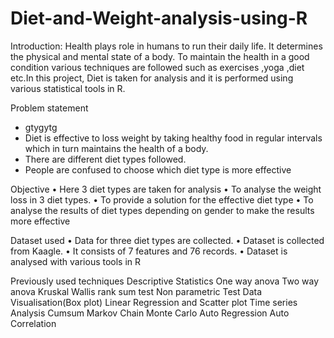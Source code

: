 # Diet-and-Weight-analysis-using-R

Introduction:
Health plays role in humans to run their daily life. It determines the physical and mental state of a body. To maintain the health in a good condition various techniques are followed such as exercises ,yoga ,diet etc.In this project, Diet is taken for analysis  and it is performed using various statistical tools in R.

Problem statement
- gtygytg
- Diet is effective to loss weight by taking healthy food in regular intervals which in turn maintains the health of a body.
- There are different diet types followed.
- People are confused to choose which diet type is more effective


Objective
•	Here 3 diet types are taken for analysis
•	To analyse the weight loss in  3 diet types.
•	To provide a solution for the effective diet type
•	To analyse the results of diet types depending on gender to make the results more effective 

Dataset used
•	Data for three diet types are collected.
•	Dataset is collected from Kaagle.
•	It consists of 7 features and 76 records. 
•	Dataset is analysed with various tools in R 


Previously used techniques
Descriptive Statistics 
One way anova
Two way anova
Kruskal Wallis rank sum test
Non parametric Test
Data Visualisation(Box plot)
Linear Regression and Scatter plot
Time series Analysis
Cumsum
Markov Chain Monte Carlo
Auto Regression
Auto Correlation
